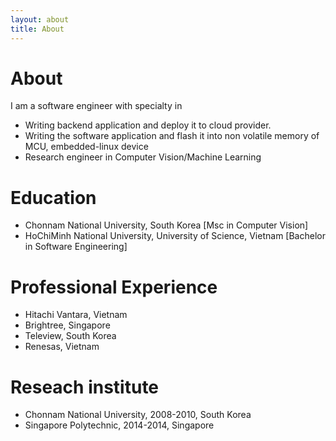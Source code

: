 ```yaml
---
layout: about
title: About
---
```

<div class="row">

<div class="rightcolumn">

<h1> About </h1>
I am a software engineer with specialty in
<ul>
<li>Writing backend application and deploy it to cloud provider. </li>
<li>Writing the software application and flash it into non volatile memory of MCU, embedded-linux device </li>
<li>Research engineer in Computer Vision/Machine Learning </li>
</ul>

<h1> Education </h1>
<ul>
<li>Chonnam National University, South Korea [Msc in Computer Vision]</li>
<li>HoChiMinh National University, University of Science, Vietnam [Bachelor in Software Engineering]</li>
</ul>


<h1> Professional Experience </h1>
<ul>
<li>Hitachi Vantara, Vietnam </li>
<li>Brightree, Singapore</li>
<li>Teleview, South Korea </li>
<li>Renesas, Vietnam </li>
</ul>


<h1> Reseach institute </h1>
<ul>
<li>Chonnam National University, 2008-2010, South Korea </li>
<li>Singapore Polytechnic, 2014-2014, Singapore </li>
</ul>

</div>




</div>
